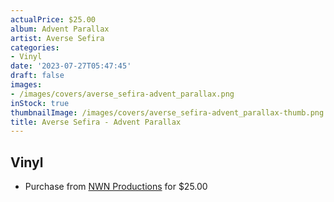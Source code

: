 ```yaml
---
actualPrice: $25.00
album: Advent Parallax
artist: Averse Sefira
categories:
- Vinyl
date: '2023-07-27T05:47:45'
draft: false
images:
- /images/covers/averse_sefira-advent_parallax.png
inStock: true
thumbnailImage: /images/covers/averse_sefira-advent_parallax-thumb.png
title: Averse Sefira - Advent Parallax
---
```


## Vinyl
* Purchase from [NWN Productions](http://shop.nwnprod.com/index.php?route=product/product&path=75&product_id=37568&sort=pd.name&order=ASC) for $25.00
